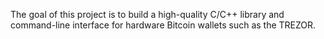 The goal of this project is to build a high-quality C/C++ library 
and command-line interface for hardware Bitcoin wallets such as the TREZOR.

